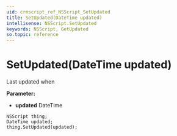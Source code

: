 ```yaml
---
uid: crmscript_ref_NSScript_SetUpdated
title: SetUpdated(DateTime updated)
intellisense: NSScript.SetUpdated
keywords: NSScript, GetUpdated
so.topic: reference
---
```


# SetUpdated(DateTime updated)

Last updated when

**Parameter:** 
* **updated** DateTime

```crmscript
NSScript thing;
DateTime updated;
thing.SetUpdated(updated);
```

